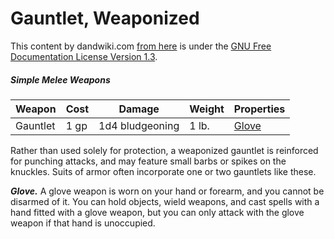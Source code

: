 # Gauntlet, Weaponized

This content by dandwiki.com [from here](https://www.dandwiki.com/wiki/Gauntlet,_Weaponized_(5e_Equipment)) is under the [GNU Free Documentation License Version 1.3](fdl-1.3.md).

##### Simple Melee Weapons

| Weapon | Cost | Damage | Weight | Properties |
|---|---|---|---|---|
| Gauntlet | 1 gp | 1d4 bludgeoning | 1 lb. | [Glove](Glove_(5e_Variant_Rule).md "Glove (Variant Rule)") |

Rather than used solely for protection, a weaponized gauntlet is reinforced for punching attacks, and may feature small barbs or spikes on the knuckles. Suits of armor often incorporate one or two gauntlets like these.

_**Glove.**_ A glove weapon is worn on your hand or forearm, and you cannot be disarmed of it. You can hold objects, wield weapons, and cast spells with a hand fitted with a glove weapon, but you can only attack with the glove weapon if that hand is unoccupied.
